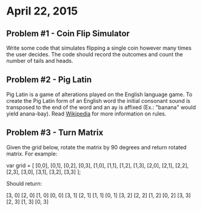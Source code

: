 <h1>April 22, 2015</h1>

<h2>Problem #1 - Coin Flip Simulator</h2>
<p>Write some code that simulates flipping a single coin however many times the user decides. The code should record the outcomes and count the number of tails and heads.</p>

<h2>Problem #2 - Pig Latin </h2>
<p>Pig Latin is a game of alterations played on the English language game. To create the Pig Latin form of an English word the initial consonant sound is transposed to the end of the word and an ay is affixed (Ex.: "banana" would yield anana-bay). Read <a href="http://en.wikipedia.org/wiki/Pig_Latin"> Wikipedia</a> for more information on rules.</p>

<h2>Problem #3 - Turn Matrix </h2>
<p>Given the grid below, rotate the matrix by 90 degrees and return rotated matrix. For example: 
<p>var grid = [
  [0,0], [0,1], [0,2], [0,3],
  [1,0], [1,1], [1,2], [1,3],
  [2,0], [2,1], [2,2], [2,3],
  [3,0], [3,1], [3,2], [3,3]
];</p>

<p>Should return:</p>
<p>[3, 0] [2, 0] [1, 0] [0, 0]  
[3, 1] [2, 1] [1, 1] [0, 1]  
[3, 2] [2, 2] [1, 2] [0, 2]  
[3, 3] [2, 3] [1, 3] [0, 3]  </p>

